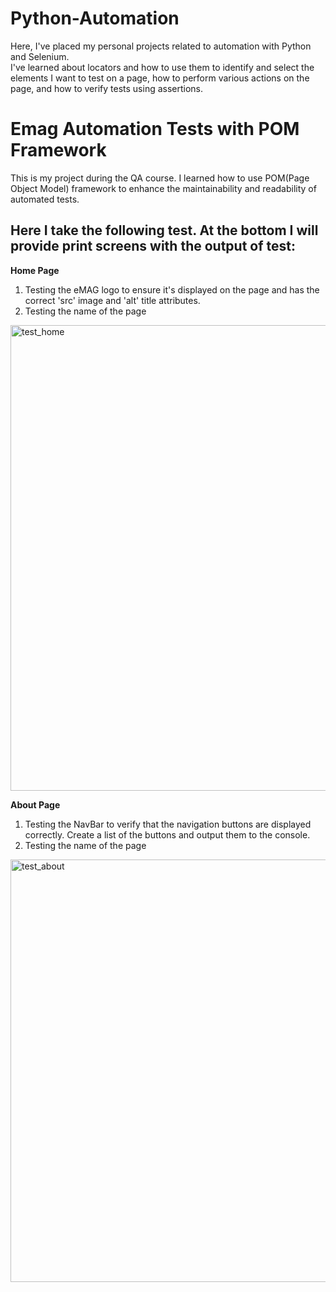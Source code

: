 # Python-Automation
Here, I've placed my personal projects related to automation with Python and Selenium.   
I've learned about locators and how to use them to identify and select the elements I want to test on a page, how to perform various actions on the page, and how to verify tests using assertions.


# Emag Automation Tests with POM Framework 

This is my project during the QA course. I learned how to use POM(Page Object Model) framework to enhance the maintainability and readability of automated tests.

Here I take the following test. At the bottom I will provide print screens with the output of test:
----------------

**Home Page** 

1. Testing the eMAG logo to ensure it's displayed on the page and has the correct 'src' image and 'alt' title attributes.
2. Testing the name of the page 

<img width="745" alt="test_home" src="https://github.com/pauliulianpasca/Python-Automation/assets/155658105/66d06df6-399e-443d-b774-d19e167b428c">

**About Page**

1. Testing the NavBar to verify that the navigation buttons are displayed correctly. Create a list of the buttons and output them to the console.
2. Testing the name of the page

<img width="676" alt="test_about" src="https://github.com/pauliulianpasca/Python-Automation/assets/155658105/a5d3ca05-db4f-4170-8235-bd7791a38b4b">
